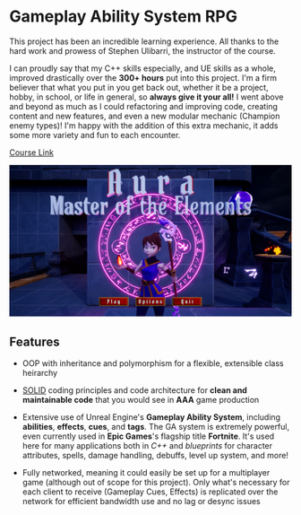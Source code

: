 # Gameplay Ability System RPG
  This project has been an incredible learning experience. All thanks to the hard work and prowess of Stephen Ulibarri, the instructor of the course.

 I can proudly say that my C++ skills especially, and UE skills as a whole, improved drastically over the **300+ hours** put into this project. I'm a firm believer that what you put in you get back out, whether it be a project, hobby, in school, or life in general, so **always give it your all!** I went above and beyond as much as I could refactoring and improving code, creating content and new features, and even a new modular mechanic (Champion enemy types)! I'm happy with the addition of this extra mechanic, it adds some more variety and fun to each encounter.

[Course Link](https://www.udemy.com/course/unreal-engine-5-gas-top-down-rpg/)


![](https://github.com/jordanmcwilliams23/GAS_Aura/blob/main/Data/Images/AuraTitleScreen.PNG)
## Features
- OOP with inheritance and polymorphism for a flexible, extensible class heirarchy
  
- [SOLID](https://www.digitalocean.com/community/conceptual-articles/s-o-l-i-d-the-first-five-principles-of-object-oriented-design) coding principles and code architecture for **clean and maintainable code** that you would see in **AAA** game production
  
- Extensive use of Unreal Engine's **Gameplay Ability System**, including **abilities**, **effects**, **cues**, and **tags**. The GA system is extremely powerful, even currently used in **Epic Games**'s flagship title **Fortnite**. It's used here for many applications both in *C++* and *blueprints* for character attributes, spells, damage handling, debuffs, level up system, and more!
  
- Fully networked, meaning it could easily be set up for a multiplayer game (although out of scope for this project). Only what's necessary for each client to receive (Gameplay Cues, Effects) is replicated over the network for efficient bandwidth use and no lag or desync issues
